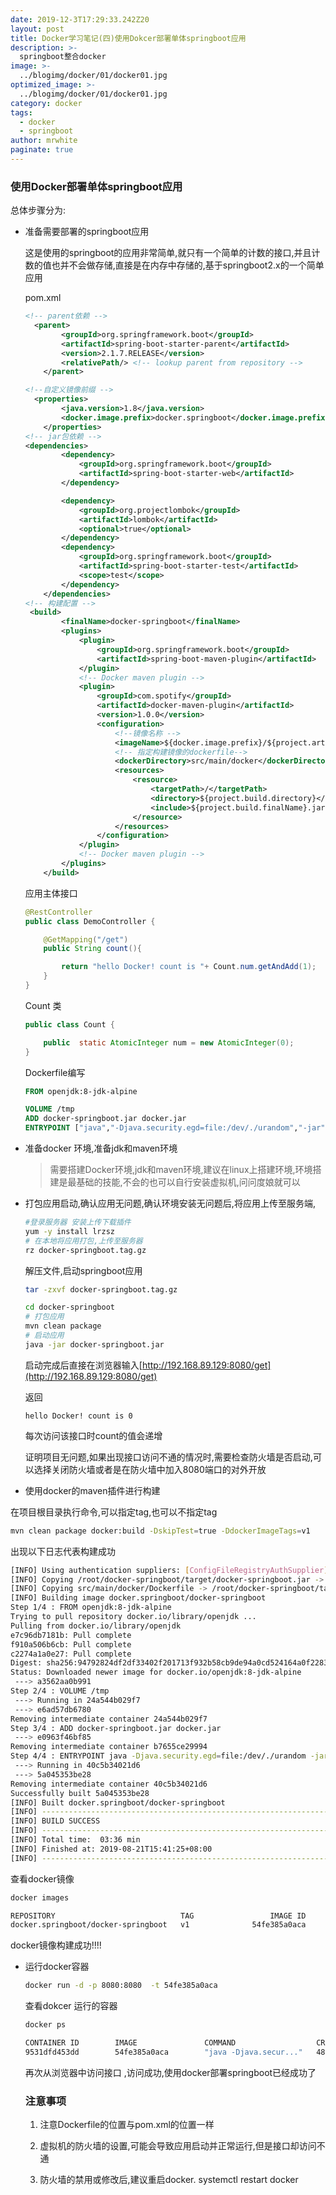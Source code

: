 ```yaml
---
date: 2019-12-3T17:29:33.242Z20
layout: post
title: Docker学习笔记(四)使用Dokcer部署单体springboot应用
description: >-
  springboot整合docker
image: >-
  ../blogimg/docker/01/docker01.jpg
optimized_image: >-
  ../blogimg/docker/01/docker01.jpg
category: docker
tags:
  - docker
  - springboot
author: mrwhite
paginate: true
---
```


### 使用Docker部署单体springboot应用

总体步骤分为:

- 准备需要部署的springboot应用

  这是使用的springboot的应用非常简单,就只有一个简单的计数的接口,并且计数的值也并不会做存储,直接是在内存中存储的,基于springboot2.x的一个简单应用

  pom.xml

  ```xml
  <!-- parent依赖 -->
    <parent>
          <groupId>org.springframework.boot</groupId>
          <artifactId>spring-boot-starter-parent</artifactId>
          <version>2.1.7.RELEASE</version>
          <relativePath/> <!-- lookup parent from repository -->
      </parent>
  
  <!--自定义镜像前缀 -->
    <properties>
          <java.version>1.8</java.version>
          <docker.image.prefix>docker.springboot</docker.image.prefix>
      </properties>
  <!-- jar包依赖 -->
  <dependencies>
          <dependency>
              <groupId>org.springframework.boot</groupId>
              <artifactId>spring-boot-starter-web</artifactId>
          </dependency>
  
          <dependency>
              <groupId>org.projectlombok</groupId>
              <artifactId>lombok</artifactId>
              <optional>true</optional>
          </dependency>
          <dependency>
              <groupId>org.springframework.boot</groupId>
              <artifactId>spring-boot-starter-test</artifactId>
              <scope>test</scope>
          </dependency>
      </dependencies>
  <!-- 构建配置 -->
   <build>
          <finalName>docker-springboot</finalName>
          <plugins>
              <plugin>
                  <groupId>org.springframework.boot</groupId>
                  <artifactId>spring-boot-maven-plugin</artifactId>
              </plugin>
              <!-- Docker maven plugin -->
              <plugin>
                  <groupId>com.spotify</groupId>
                  <artifactId>docker-maven-plugin</artifactId>
                  <version>1.0.0</version>
                  <configuration>
                      <!--镜像名称 -->
                      <imageName>${docker.image.prefix}/${project.artifactId}</imageName>
                      <!-- 指定构建镜像的dockerfile-->
                      <dockerDirectory>src/main/docker</dockerDirectory>
                      <resources>
                          <resource>
                              <targetPath>/</targetPath>
                              <directory>${project.build.directory}</directory>
                              <include>${project.build.finalName}.jar</include>
                          </resource>
                      </resources>
                  </configuration>
              </plugin>
              <!-- Docker maven plugin -->
          </plugins>
      </build>
  
  ```

  应用主体接口

  ```java
  @RestController
  public class DemoController {
  
      @GetMapping("/get")
      public String count(){
  
          return "hello Docker! count is "+ Count.num.getAndAdd(1);
      }
  }
  
  ```

  Count 类

  ```java
  public class Count {
  
      public  static AtomicInteger num = new AtomicInteger(0);
  }
  ```

  Dockerfile编写

  ```dockerfile
  FROM openjdk:8-jdk-alpine
  
  VOLUME /tmp
  ADD docker-springboot.jar docker.jar
  ENTRYPOINT ["java","-Djava.security.egd=file:/dev/./urandom","-jar","/docker.jar"]
  ```

- 准备docker 环境,准备jdk和maven环境

  > 需要搭建Docker环境,jdk和maven环境,建议在linux上搭建环境,环境搭建是最基础的技能,不会的也可以自行安装虚拟机,问问度娘就可以

- 打包应用启动,确认应用无问题,确认环境安装无问题后,将应用上传至服务端,

  ```bash
  #登录服务器 安装上传下载插件
  yum -y install lrzsz
  # 在本地将应用打包,上传至服务器
  rz docker-springboot.tag.gz 
  ```

  解压文件,启动springboot应用

  ```bash
  tar -zxvf docker-springboot.tag.gz 
  
  cd docker-springboot
  # 打包应用
  mvn clean package
  # 启动应用
  java -jar docker-springboot.jar
  ```

  启动完成后直接在浏览器输入[http://192.168.89.129:8080/get](http://192.168.89.129:8080/get)

  返回

  ```
  hello Docker! count is 0
  ```

  每次访问该接口时count的值会递增

  证明项目无问题,如果出现接口访问不通的情况时,需要检查防火墙是否启动,可以选择关闭防火墙或者是在防火墙中加入8080端口的对外开放

- 使用docker的maven插件进行构建

在项目根目录执行命令,可以指定tag,也可以不指定tag

```bash
mvn clean package docker:build -DskipTest=true -DdockerImageTags=v1
```

出现以下日志代表构建成功

```bash
[INFO] Using authentication suppliers: [ConfigFileRegistryAuthSupplier]
[INFO] Copying /root/docker-springboot/target/docker-springboot.jar -> /root/docker-springboot/target/docker/docker-springboot.jar
[INFO] Copying src/main/docker/Dockerfile -> /root/docker-springboot/target/docker/Dockerfile
[INFO] Building image docker.springboot/docker-springboot
Step 1/4 : FROM openjdk:8-jdk-alpine
Trying to pull repository docker.io/library/openjdk ... 
Pulling from docker.io/library/openjdk
e7c96db7181b: Pull complete 
f910a506b6cb: Pull complete 
c2274a1a0e27: Pull complete 
Digest: sha256:94792824df2df33402f201713f932b58cb9de94a0cd524164a0f2283343547b3
Status: Downloaded newer image for docker.io/openjdk:8-jdk-alpine
 ---> a3562aa0b991
Step 2/4 : VOLUME /tmp
 ---> Running in 24a544b029f7
 ---> e6ad57db6780
Removing intermediate container 24a544b029f7
Step 3/4 : ADD docker-springboot.jar docker.jar
 ---> e0963f46bf85
Removing intermediate container b7655ce29994
Step 4/4 : ENTRYPOINT java -Djava.security.egd=file:/dev/./urandom -jar /docker.jar
 ---> Running in 40c5b34021d6
 ---> 5a045353be28
Removing intermediate container 40c5b34021d6
Successfully built 5a045353be28
[INFO] Built docker.springboot/docker-springboot
[INFO] ------------------------------------------------------------------------
[INFO] BUILD SUCCESS
[INFO] ------------------------------------------------------------------------
[INFO] Total time:  03:36 min
[INFO] Finished at: 2019-08-21T15:41:25+08:00
[INFO] ------------------------------------------------------------------------
```

查看docker镜像

```bash
docker images

REPOSITORY                            TAG                 IMAGE ID            CREATED             SIZE
docker.springboot/docker-springboot   v1              54fe385a0aca        2 minutes ago       123 MB

```

docker镜像构建成功!!!!

- 运行docker容器

  ```bash
  docker run -d -p 8080:8080  -t 54fe385a0aca
  ```

  查看dokcer 运行的容器

  ```bash
  docker ps 
  
  CONTAINER ID        IMAGE               COMMAND                  CREATED             STATUS              PORTS                    NAMES
  9531dfd453dd        54fe385a0aca        "java -Djava.secur..."   48 seconds ago      Up 47 seconds       0.0.0.0:8080->8080/tcp   epic_wiles
  ```

  再次从浏览器中访问接口 ,访问成功,使用docker部署springboot已经成功了

  ### 注意事项

  1. 注意Dockerfile的位置与pom.xml的位置一样

  2. 虚拟机的防火墙的设置,可能会导致应用启动并正常运行,但是接口却访问不通

  3. 防火墙的禁用或修改后,建议重启docker.          systemctl restart docker

     

  